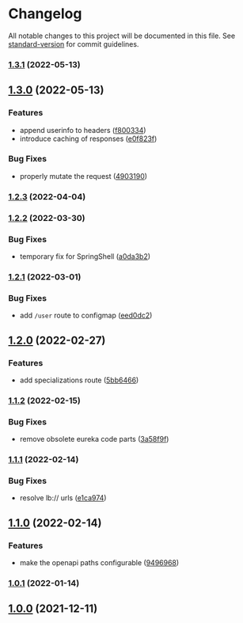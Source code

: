 # Changelog

All notable changes to this project will be documented in this file. See [standard-version](https://github.com/conventional-changelog/standard-version) for commit guidelines.

### [1.3.1](https://github.com/innovation-hub-bergisches-rheinland/prox-api-gateway/compare/v1.3.0...v1.3.1) (2022-05-13)

## [1.3.0](https://github.com/innovation-hub-bergisches-rheinland/prox-api-gateway/compare/v1.2.3...v1.3.0) (2022-05-13)


### Features

* append userinfo to headers ([f800334](https://github.com/innovation-hub-bergisches-rheinland/prox-api-gateway/commit/f8003347cfd18182d842eb0ed71fd4f7030788ff))
* introduce caching of responses ([e0f823f](https://github.com/innovation-hub-bergisches-rheinland/prox-api-gateway/commit/e0f823f4467310138bd3fc93a392fea7734884a5))


### Bug Fixes

* properly mutate the request ([4903190](https://github.com/innovation-hub-bergisches-rheinland/prox-api-gateway/commit/4903190dbc759ab49ea424eb1c64ad93a9c96dcb))

### [1.2.3](https://github.com/innovation-hub-bergisches-rheinland/prox-api-gateway/compare/v1.2.2...v1.2.3) (2022-04-04)

### [1.2.2](https://github.com/innovation-hub-bergisches-rheinland/prox-api-gateway/compare/v1.2.1...v1.2.2) (2022-03-30)


### Bug Fixes

* temporary fix for SpringShell ([a0da3b2](https://github.com/innovation-hub-bergisches-rheinland/prox-api-gateway/commit/a0da3b2e27871af2a418912b759ddcab721af9af))

### [1.2.1](https://github.com/innovation-hub-bergisches-rheinland/prox-api-gateway/compare/v1.2.0...v1.2.1) (2022-03-01)


### Bug Fixes

* add `/user` route to configmap ([eed0dc2](https://github.com/innovation-hub-bergisches-rheinland/prox-api-gateway/commit/eed0dc254f1dfb8d6438ecb60e61047b61cbc7a5))

## [1.2.0](https://github.com/innovation-hub-bergisches-rheinland/prox-api-gateway/compare/v1.1.2...v1.2.0) (2022-02-27)


### Features

* add specializations route ([5bb6466](https://github.com/innovation-hub-bergisches-rheinland/prox-api-gateway/commit/5bb6466f46c6a9f3ec01762351534797a4752063))

### [1.1.2](https://github.com/innovation-hub-bergisches-rheinland/prox-api-gateway/compare/v1.1.1...v1.1.2) (2022-02-15)


### Bug Fixes

* remove obsolete eureka code parts ([3a58f9f](https://github.com/innovation-hub-bergisches-rheinland/prox-api-gateway/commit/3a58f9f130de39e0025d1dfbcbeaac93fd557e96))

### [1.1.1](https://github.com/innovation-hub-bergisches-rheinland/prox-api-gateway/compare/v1.1.0...v1.1.1) (2022-02-14)


### Bug Fixes

* resolve lb:// urls ([e1ca974](https://github.com/innovation-hub-bergisches-rheinland/prox-api-gateway/commit/e1ca97444ff91a677e43eb6710abacc209aa8c44))

## [1.1.0](https://github.com/innovation-hub-bergisches-rheinland/prox-api-gateway/compare/v1.0.1...v1.1.0) (2022-02-14)

### Features

- make the openapi paths configurable ([9496968](https://github.com/innovation-hub-bergisches-rheinland/prox-api-gateway/commit/9496968962e392a5cbee19417f2276f6b21997ee))

### [1.0.1](https://github.com/innovation-hub-bergisches-rheinland/prox-api-gateway/compare/v1.0.0...v1.0.1) (2022-01-14)

## [1.0.0](https://github.com/innovation-hub-bergisches-rheinland/prox-api-gateway/compare/v0.1.3...v1.0.0) (2021-12-11)
